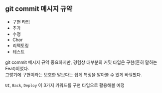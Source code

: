 
## git commit 메시지 규약

* 구현 타입
* 추가
* 수정
* Chor
* 리팩토링
* 테스트

git commit 메시지 규약 중요하지만, 경험상 대부분의 커밋 타입은 구현(흔히 말하는 Feat)이었다.  
그렇기에 구현이라는 모호한 말보다는 쉽게 특징을 알아볼 수 있게 바꿔봤다.

`UI`, `Back`, `Deploy` 이 3가지 키워드를 구현 타입으로 활용해볼 예정